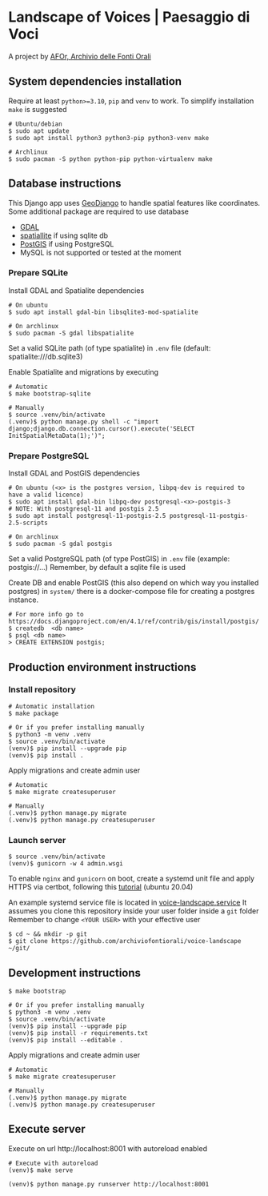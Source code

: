 # Landscape of Voices | Paesaggio di Voci
A project by [AFOr, Archivio delle Fonti Orali](https://afor.dev)


## System dependencies installation
Require at least `python>=3.10`, `pip` and `venv` to work.
To simplify installation `make` is suggested

```shell
# Ubuntu/debian
$ sudo apt update
$ sudo apt install python3 python3-pip python3-venv make

# Archlinux
$ sudo pacman -S python python-pip python-virtualenv make
```

## Database instructions
This Django app uses [GeoDjango](https://docs.djangoproject.com/en/4.1/ref/contrib/gis/tutorial/) 
to handle spatial features like coordinates. Some additional package are required to use database
- [GDAL](https://gdal.org/) 
- [spatiallite](https://docs.djangoproject.com/en/4.1/ref/contrib/gis/install/spatialite/) if using sqlite db
- [PostGIS](https://docs.djangoproject.com/en/4.1/ref/contrib/gis/install/postgis/) if using PostgreSQL
- MySQL is not supported or tested at the moment 

### Prepare SQLite
Install GDAL and Spatialite dependencies
```shell
# On ubuntu
$ sudo apt install gdal-bin libsqlite3-mod-spatialite

# On archlinux
$ sudo pacman -S gdal libspatialite
```

Set a valid SQLite path (of type spatialite) in `.env` file (default: spatialite:///db.sqlite3)

Enable Spatialite and migrations by executing 
```shell
# Automatic
$ make bootstrap-sqlite

# Manually
$ source .venv/bin/activate
(.venv)$ python manage.py shell -c "import django;django.db.connection.cursor().execute('SELECT InitSpatialMetaData(1);')";
```

### Prepare PostgreSQL
Install GDAL and PostGIS dependencies
```shell
# On ubuntu (<x> is the postgres version, libpq-dev is required to have a valid licence)
$ sudo apt install gdal-bin libpq-dev postgresql-<x>-postgis-3  
# NOTE: With postgresql-11 and postgis 2.5
$ sudo apt install postgresql-11-postgis-2.5 postgresql-11-postgis-2.5-scripts

# On archlinux
$ sudo pacman -S gdal postgis
```

Set a valid PostgreSQL path (of type PostGIS) in `.env` file (example: postgis://...)
Remember, by default a sqlite file is used

Create DB and enable PostGIS (this also depend on which way you installed postgres)
in `system/` there is a docker-compose file for creating a postgres instance.
```shell
# For more info go to https://docs.djangoproject.com/en/4.1/ref/contrib/gis/install/postgis/
$ createdb  <db name>
$ psql <db name>
> CREATE EXTENSION postgis;
```

## Production environment instructions

### Install repository
```shell
# Automatic installation
$ make package

# Or if you prefer installing manually
$ python3 -m venv .venv
$ source .venv/bin/activate
(venv)$ pip install --upgrade pip
(venv)$ pip install .
```

Apply migrations and create admin user
```shell
# Automatic
$ make migrate createsuperuser

# Manually
(.venv)$ python manage.py migrate
(.venv)$ python manage.py createsuperuser
```

### Launch server
```shell
$ source .venv/bin/activate
(venv)$ gunicorn -w 4 admin.wsgi
```

To enable `nginx` and `gunicorn` on boot, create a systemd unit file and apply HTTPS via 
certbot, following this 
[tutorial](https://www.digitalocean.com/community/tutorials/how-to-serve-flask-applications-with-gunicorn-and-nginx-on-ubuntu-20-04)
(ubuntu 20.04) 

An example systemd service file is located in [voice-landscape.service](/system/voice-landscape.service)
It assumes you clone this repository inside your user folder inside a `git` folder
Remember to change `<YOUR USER>` with your effective user

```shell
$ cd ~ && mkdir -p git 
$ git clone https://github.com/archiviofontiorali/voice-landscape ~/git/
```


## Development instructions

```shell
$ make bootstrap

# Or if you prefer installing manually
$ python3 -m venv .venv
$ source .venv/bin/activate
(venv)$ pip install --upgrade pip
(venv)$ pip install -r requirements.txt
(venv)$ pip install --editable .
```

Apply migrations and create admin user
```shell
# Automatic
$ make migrate createsuperuser

# Manually
(.venv)$ python manage.py migrate
(.venv)$ python manage.py createsuperuser
```

## Execute server
Execute on url http://localhost:8001 with autoreload enabled
```shell
# Execute with autoreload
(venv)$ make serve

(venv)$ python manage.py runserver http://localhost:8001
```